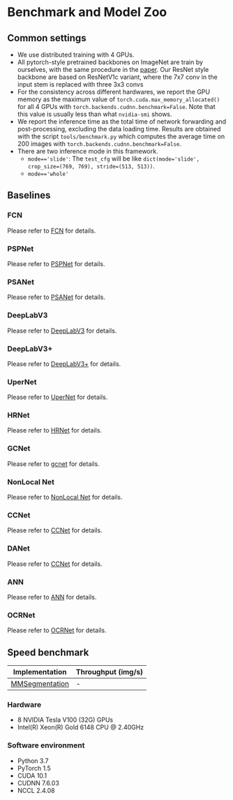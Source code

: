 # Benchmark and Model Zoo

## Common settings

* We use distributed training with 4 GPUs.
* All pytorch-style pretrained backbones on ImageNet are train by ourselves, with the same procedure in the [paper](https://arxiv.org/pdf/1812.01187.pdf).
  Our ResNet style backbone are based on ResNetV1c variant, where the 7x7 conv in the input stem is replaced with three 3x3 convs
* For the consistency across different hardwares, we report the GPU memory as the maximum value of `torch.cuda.max_memory_allocated()` for all 4 GPUs with `torch.backends.cudnn.benchmark=False`.
  Note that this value is usually less than what `nvidia-smi` shows.
* We report the inference time as the total time of network forwarding and post-processing, excluding the data loading time.
Results are obtained with the script `tools/benchmark.py` which computes the average time on 200 images with `torch.backends.cudnn.benchmark=False`.
* There are two inference mode in this framework.
    * `mode=='slide'`: The `test_cfg` will be like `dict(mode='slide', crop_size=(769, 769), stride=(513, 513))`.
    * `mode=='whole'`


## Baselines

### FCN

Please refer to [FCN](../configs/fcnnet/README.md) for details.

### PSPNet

Please refer to [PSPNet](../configs/pspnet/README.md) for details.

### PSANet

Please refer to [PSANet](../configs/psanet/README.md) for details.

### DeepLabV3

Please refer to [DeepLabV3](../configs/deeplabv3/README.md) for details.

### DeepLabV3+

Please refer to [DeepLabV3+](../configs/deeplabv3plus/README.md) for details.

### UperNet

Please refer to [UperNet](../configs/upernet/README.md) for details.

### HRNet

Please refer to [HRNet](../configs/hrnet/README.md) for details.

### GCNet

Please refer to [gcnet](../configs/gcnet/README.md) for details.

### NonLocal Net

Please refer to [NonLocal Net](../configs/nlnet/README.md) for details.

### CCNet

Please refer to [CCNet](../configs/ccnet/README.md) for details.

### DANet

Please refer to [CCNet](../configs/danet/README.md) for details.

### ANN

Please refer to [ANN](../configs/ann/README.md) for details.

### OCRNet

Please refer to [OCRNet](../configs/ocrnet/README.md) for details.

## Speed benchmark

| Implementation       | Throughput (img/s) |
|----------------------|--------------------|
| [MMSegmentation](https://github.com/open-mmlab/mmsegmentation) | - |

### Hardware

- 8 NVIDIA Tesla V100 (32G) GPUs
- Intel(R) Xeon(R) Gold 6148 CPU @ 2.40GHz

### Software environment

- Python 3.7
- PyTorch 1.5
- CUDA 10.1
- CUDNN 7.6.03
- NCCL 2.4.08
